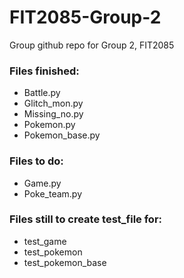 # FIT2085-Group-2
Group github repo for Group 2, FIT2085

### Files finished:
* Battle.py
* Glitch_mon.py
* Missing_no.py
* Pokemon.py
* Pokemon_base.py


### Files to do:
* Game.py
* Poke_team.py


### Files still to create test_file for:
 * test_game
 * test_pokemon
 * test_pokemon_base